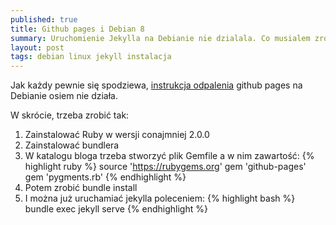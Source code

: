 ```yaml
---
published: true
title: Github pages i Debian 8
summary: Uruchomienie Jekylla na Debianie nie dzialala. Co musialem zrobic, zeby wszystko odpalic lokalnie
layout: post
tags: debian linux jekyll instalacja
---
```

Jak każdy pewnie się spodziewa, [instrukcja odpalenia](https://help.github.com/articles/using-jekyll-with-pages) github pages na Debianie osiem nie działa.

W skrócie, trzeba zrobić tak:

1. Zainstalować Ruby w wersji conajmniej 2.0.0
2. Zainstalować bundlera
3. W katalogu bloga trzeba stworzyć plik Gemfile a w nim zawartość:
{% highlight ruby %}
source 'https://rubygems.org'
gem 'github-pages'
gem 'pygments.rb'
{% endhighlight %}
4. Potem zrobić bundle install
5. I można już uruchamiać jekylla poleceniem:
{% highlight bash %}
bundle exec jekyll serve
{% endhighlight %}
